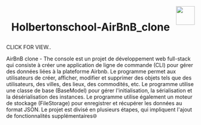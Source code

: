 <img  height="50px" align="right" src="https://apply.holbertonschool.com/holberton-logo.png">

# <p align="center">Holbertonschool-AirBnB_clone</p>
  <summary>
		CLICK FOR VIEW.. 
        </summary>

AirBnB clone - The console est un projet de développement web full-stack qui consiste à créer une application de ligne de commande (CLI) pour gérer des données liées à la plateforme Airbnb. Le programme permet aux utilisateurs de créer, afficher, modifier et supprimer des objets tels que des utilisateurs, des villes, des lieux, des commodités, etc. Le programme utilise une classe de base (BaseModel) pour gérer l'initialisation, la sérialisation et la désérialisation des instances. Le programme utilise également un moteur de stockage (FileStorage) pour enregistrer et récupérer les données au format JSON. Le projet est divisé en plusieurs étapes, qui impliquent l'ajout de fonctionnalités supplémentaires🌐
